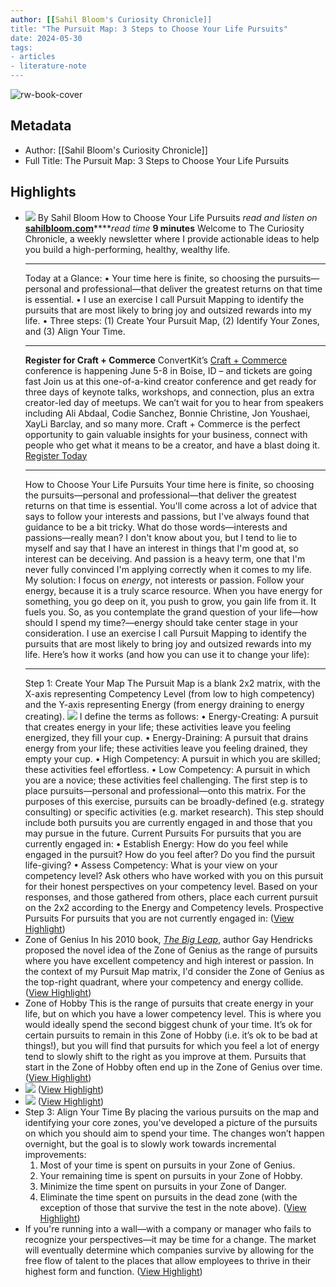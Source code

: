 ```yaml
---
author: [[Sahil Bloom's Curiosity Chronicle]]
title: "The Pursuit Map: 3 Steps to Choose Your Life Pursuits"
date: 2024-05-30
tags: 
- articles
- literature-note
---
```

![rw-book-cover](https://readwise-assets.s3.amazonaws.com/static/images/article1.be68295a7e40.png)

## Metadata
- Author: [[Sahil Bloom's Curiosity Chronicle]]
- Full Title: The Pursuit Map: 3 Steps to Choose Your Life Pursuits

## Highlights
- [![](https://embed.filekitcdn.com/e/vPLTnfkVPWWhcEdwuDSHov/dviKaqVvoeRmXhiHPfyBEx)](https://click.convertkit-mail4.com/92udpz7l2zbnhqv29d7c9h0vqr333bw/z2hghnh3nd3lo7hp/aHR0cDovL3NhaGlsYmxvb20uY29tL25ld3NsZXR0ZXI=)
  By Sahil Bloom
  How to Choose Your Life Pursuits
  *read and listen on* [**sahilbloom.com**](https://click.convertkit-mail4.com/92udpz7l2zbnhqv29d7c9h0vqr333bw/p8heh9hzm7zq95uq/aHR0cHM6Ly93d3cuc2FoaWxibG9vbS5jb20vbmV3c2xldHRlci9ob3ctdG8tY2hvb3NlLXlvdXItbGlmZS1wdXJzdWl0cw==)​
  **​***read time* **9 minutes**
  Welcome to The Curiosity Chronicle, a weekly newsletter where I provide actionable ideas to help you build a high-performing, healthy, wealthy life.
  * * *
  Today at a Glance:
  • Your time here is finite, so choosing the pursuits—personal and professional—that deliver the greatest returns on that time is essential.
  • I use an exercise I call Pursuit Mapping to identify the pursuits that are most likely to bring joy and outsized rewards into my life.
  • Three steps: (1) Create Your Pursuit Map, (2) Identify Your Zones, and (3) Align Your Time.
  * * *
  **Register for Craft + Commerce**
  ConvertKit’s [Craft + Commerce](https://click.convertkit-mail4.com/92udpz7l2zbnhqv29d7c9h0vqr333bw/x0hph6hwo7wqnlf5/aHR0cHM6Ly9jb25mZXJlbmNlLmNvbnZlcnRraXQuY29t) conference is happening June 5-8 in Boise, ID – and tickets are going fast
  Join us at this one-of-a-kind creator conference and get ready for three days of keynote talks, workshops, and connection, plus an extra creator-led day of meetups.
  We can’t wait for you to hear from speakers including Ali Abdaal, Codie Sanchez, Bonnie Christine, Jon Youshaei, XayLi Barclay, and so many more. Craft + Commerce is the perfect opportunity to gain valuable insights for your business, connect with people who get what it means to be a creator, and have a blast doing it.
  [​Register Today](https://click.convertkit-mail4.com/92udpz7l2zbnhqv29d7c9h0vqr333bw/x0hph6hwo7wqnlf5/aHR0cHM6Ly9jb25mZXJlbmNlLmNvbnZlcnRraXQuY29t)
  ​
  * * *
  How to Choose Your Life Pursuits
  Your time here is finite, so choosing the pursuits—personal and professional—that deliver the greatest returns on that time is essential.
  You'll come across a lot of advice that says to follow your interests and passions, but I've always found that guidance to be a bit tricky.
  What do those words—interests and passions—really mean?
  I don't know about you, but I tend to lie to myself and say that I have an interest in things that I'm good at, so interest can be deceiving. And passion is a heavy term, one that I'm never fully convinced I'm applying correctly when it comes to my life.
  My solution: I focus on *energy*, not interests or passion.
  Follow your energy, because it is a truly scarce resource. When you have energy for something, you go deep on it, you push to grow, you gain life from it. It fuels you.
  So, as you contemplate the grand question of your life—how should I spend my time?—energy should take center stage in your consideration.
  I use an exercise I call Pursuit Mapping to identify the pursuits that are most likely to bring joy and outsized rewards into my life.
  Here’s how it works (and how you can use it to change your life):
  * * *
  Step 1: Create Your Map
  The Pursuit Map is a blank 2x2 matrix, with the X-axis representing Competency Level (from low to high competency) and the Y-axis representing Energy (from energy draining to energy creating).
  ![](https://embed.filekitcdn.com/e/vPLTnfkVPWWhcEdwuDSHov/a5HfWXRqHVLQ8mdHGJWXuG)
  I define the terms as follows:
  • Energy-Creating: A pursuit that creates energy in your life; these activities leave you feeling energized, they fill your cup.
  • Energy-Draining: A pursuit that drains energy from your life; these activities leave you feeling drained, they empty your cup.
  • High Competency: A pursuit in which you are skilled; these activities feel effortless.
  • Low Competency: A pursuit in which you are a novice; these activities feel challenging.
  The first step is to place pursuits—personal and professional—onto this matrix. For the purposes of this exercise, pursuits can be broadly-defined (e.g. strategy consulting) or specific activities (e.g. market research).
  This step should include both pursuits you are currently engaged in and those that you may pursue in the future.
  Current Pursuits
  For pursuits that you are currently engaged in:
  • Establish Energy: How do you feel while engaged in the pursuit? How do you feel after? Do you find the pursuit life-giving?
  • Assess Competency: What is your view on your competency level? Ask others who have worked with you on this pursuit for their honest perspectives on your competency level.
  Based on your responses, and those gathered from others, place each current pursuit on the 2x2 according to the Energy and Competency levels.
  Prospective Pursuits
  For pursuits that you are not currently engaged in: ([View Highlight](https://read.readwise.io/read/01hz2ya6m6enpt2jjm2qar6xed))
- Zone of Genius
  In his 2010 book, [*The Big Leap*](https://click.convertkit-mail4.com/92udpz7l2zbnhqv29d7c9h0vqr333bw/dpheh0h0v70pq7hm/aHR0cHM6Ly93d3cuYW1hem9uLmNvbS9CaWctTGVhcC1Db25xdWVyLUhpZGRlbi1MZXZlbC9kcC8wMDYxNzM1MzYx), author Gay Hendricks proposed the novel idea of the Zone of Genius as the range of pursuits where you have excellent competency and high interest or passion.
  In the context of my Pursuit Map matrix, I'd consider the Zone of Genius as the top-right quadrant, where your competency and energy collide. ([View Highlight](https://read.readwise.io/read/01hz2yd8799sgj238a5cwwneba))
- Zone of Hobby
  This is the range of pursuits that create energy in your life, but on which you have a lower competency level.
  This is where you would ideally spend the second biggest chunk of your time.
  It’s ok for certain pursuits to remain in this Zone of Hobby (i.e. it’s ok to be bad at things!), but you will find that pursuits for which you feel a lot of energy tend to slowly shift to the right as you improve at them. Pursuits that start in the Zone of Hobby often end up in the Zone of Genius over time. ([View Highlight](https://read.readwise.io/read/01hz2ydx2mb46v2x5jvc9xy1h1))
- ![](https://embed.filekitcdn.com/e/vPLTnfkVPWWhcEdwuDSHov/eq9FJxBNuXizp7kzEjFKQD) ([View Highlight](https://read.readwise.io/read/01hz2ye7mw3e97300x1r4eawe6))
- ![](https://embed.filekitcdn.com/e/vPLTnfkVPWWhcEdwuDSHov/eq9FJxBNuXizp7kzEjFKQD) ([View Highlight](https://read.readwise.io/read/01hz2ye7pzgqq4dny15z4sjcxw))
- Step 3: Align Your Time
  By placing the various pursuits on the map and identifying your core zones, you've developed a picture of the pursuits on which you should aim to spend your time.
  The changes won’t happen overnight, but the goal is to slowly work towards incremental improvements:
  1. Most of your time is spent on pursuits in your Zone of Genius.
  2. Your remaining time is spent on pursuits in your Zone of Hobby.
  3. Minimize the time spent on pursuits in your Zone of Danger.
  4. Eliminate the time spent on pursuits in the dead zone (with the exception of those that survive the test in the note above). ([View Highlight](https://read.readwise.io/read/01hz2yepd09vce4av8y6xp8je5))
- If you're running into a wall—with a company or manager who fails to recognize your perspectives—it may be time for a change. The market will eventually determine which companies survive by allowing for the free flow of talent to the places that allow employees to thrive in their highest form and function. ([View Highlight](https://read.readwise.io/read/01hz2yev3rxxsg76n1x65bdjym))
